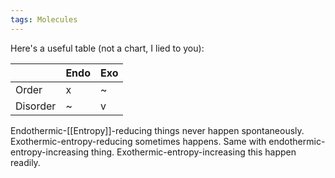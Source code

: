 ```yaml
---
tags: Molecules 
---
```


Here's a useful table (not a chart, I lied to you):

| | Endo | Exo |
| --- | --- | --- |
| Order | x | ~ |
| Disorder | ~ | v |

Endothermic-[[Entropy]]-reducing things never happen spontaneously. Exothermic-entropy-reducing sometimes happens. Same with endothermic-entropy-increasing thing. Exothermic-entropy-increasing this happen readily.
